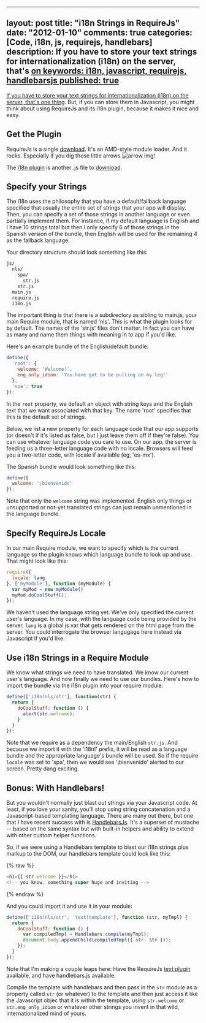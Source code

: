 
---
layout: post
title: "i18n Strings in RequireJs"
date: "2012-01-10"
comments: true
categories: [Code, i18n, js, requirejs, handlebars]
description: If you have to store your text strings for internationalization (i18n) on the server, that's <a href="http://rockycode.com/blog/i18n-strings-javascript/">on
keywords: i18n, javascript, requirejs, handlebarsjs
published: true
---

If you have to store your text strings for internationalization (i18n) on the server, that's <a href="http://rockycode.com/blog/i18n-strings-javascript/">one thing</a>.  But, if you can store them in Javascript, you might think about using RequireJs and its i18n plugin, because it makes it nice and easy.
<!--more-->

Get the Plugin
--------------

RequireJs is a single [download](http://requirejs.org/docs/download.html).  It's an AMD-style module loader.  And it rocks.  Especially if you dig those little arrows ![arrow img](http://requirejs.org/i/arrow.png)!  

The [i18n plugin](http://requirejs.org/docs/api.html#i18n) is another .js file to [download](http://requirejs.org/docs/download.html#i18n).


Specify your Strings
--------------------

The i18n uses the philosophy that you have a default/fallback language specified that usually the entire set of strings that your app will display.  Then, you can specify a set of those strings in another language or even partially implement them.  For instance, if my default language is English and I have 10 strings total but then I only specify 6 of those strings in the Spanish version of the bundle, then English will be used for the remaining 4 as the fallback language.

Your directory structure should look something like this:

```bash
js/
  nls/
    spa/
      str.js
    str.js
  main.js
  require.js
  i18n.js
```

The important thing is that there is a subdirectory as sibling to main.js, your main Require module, that is named 'nls'.  This is what the plugin looks for by default.  The names of the 'str.js' files don't matter.  In fact you can have as many and name them things with meaning in to app if you'd like.

Here's an example bundle of the English/default bundle:

```javascript
define({
  'root': {
    welcome: 'Welcome!',
    eng_only_idiom: 'You have got to be pulling on my leg!'
  },
  'spa': true
});
```

In the `root` property, we default an object with string keys and the English text that we want associated with that key.  The name 'root' specifies that this is the default set of strings.

Below, we list a new property for each language code that our app supports (or doesn't if it's listed as false, but I just leave them off if they're false).  You can use whatever language code you care to use.  On our app, the server is feeding us a three-letter language code with no locale.  Browsers will feed you a two-letter code, with locale if available (eg, 'es-mx').

The Spanish bundle would look something like this:

```javascript
define({
  welcome: '¡bienvenido'
});
```

Note that only the `welcome` string was implemented.  English only things or unsupported or not-yet translated strings can just remain unmentioned in the language bundle.

Specify RequireJs Locale
------------------------

In our main Require module, we want to specify which is the current language so the plugin knows which language bundle to look up and use.  That might look like this:

```javascript
require({
  locale: lang
}, ['myModule'], function (myModule) {
  var myMod = new myModule()
  myMod.doCoolStuff();
});
```

We haven't used the language string yet.  We've only specified the current user's language.  In my case, with the language code being provided by the server, `lang` is a global js var that gets rendered on the html page from the server.  You could interrogate the browser langugage here instead via Javascript if you'd like.

Use i18n Strings in a Require Module
------------------------------------

We know what strings we need to have translated.  We know our current user's language.  And now finally we need to use our bundles.  Here's how to import the bundle via the i18n plugin into your require module:

```javascript
define(['i18n!nls/str'], function(str) {
  return {
    doCoolStuff: function () {
      alert(str.welcome);
    }
  }
});
```

Note that we require as a dependency the main/English `str.js`.  And because we import it with the 'i18n!' prefix, it will be read as a language bundle and the appropriate language's bundle will be used.  So if the require `locale` was set to 'spa', then we would see '¡bienvenido' alerted to our screen.  Pretty dang exciting. 

Bonus:  With Handlebars!
------------------------

But you wouldn't normally just blast out strings via your Javascript code.  At least, if you love your sanity, you'll stop using string concatenation and a Javascript-based templating language.  There are many out there, but one that I have recent success with is [HandlebarsJs](http://handlebarsjs.com/).  It's a superset of mustache -- based on the same syntax but with built-in helpers and ability to extend with other custom helper functions.

So, if we were using a Handlebars template to blast our i18n strings plus markup to the DOM, our handlebars template could look like this:

{% raw %}
```javascript
<h1>{{ str.welcome }}</h1>
<!-- you know, something super huge and inviting -->
```
{% endraw %}

And you could import it and use it in your module:

```javascript
define(['i18n!nls/str', 'text!template'], function (str, myTmpl) {
  return {
    doCoolStuff: function () {
      var compiledTmpl = Handlebars.compile(myTmpl);
      document.body.appendChild(compiledTmpl({ str: str }));
    });
  }
});
```

Note that I'm making a couple leaps here:  Have the RequireJs [text plugin](http://requirejs.org/docs/api.html#text) available, and have handlebars.js available. 

Compile the template with handlebars and then pass in the `str` module as a property called `str` (or whatever) to the template and then just access it like the Javascript objec that it is within the template, using `str.welcome` or `str.eng_only_idiom` or whatever other strings you invent in that wild, internationalized mind of yours.

  
